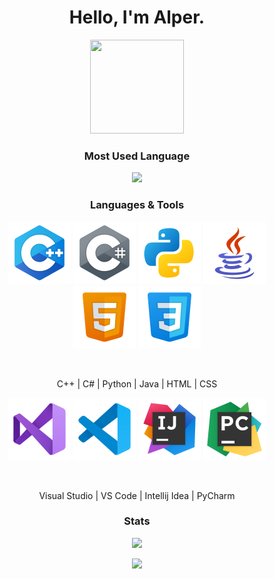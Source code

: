 <h1 align="center"> <b> Hello, I'm Alper. </b> </h1>
<p align="center">
    <a href="https://github.com/AlperAkca79"> <img src="https://user-images.githubusercontent.com/91411319/203580559-1cfe439e-73f4-4a0f-8dba-865d56438225.gif" height="150" width="150"> </a>
</p>
<h3 align="center"><b> Most Used Language</b></h3>
<p align="center"> 
    <img src="https://github-readme-stats.vercel.app/api/top-langs/?username=AlperAkca79&layout=compact&theme=vision-friendly-light"> <br>

<h3 align="center"><b>Languages & Tools</b></h3>
<p align="center">
    <img src="res/cpp-logo.png" height="100" width="100">
    <img src="res/csharp-logo.png" height="100" width="100">
    <img src="res/python-logo.png" height="100" width="100">
    <img src="res/java-logo.png" height="100" width="100">
    <img src="res/html-logo.png" height="100" width="100">
    <img src="res/css-logo.png" height="100" width="100">
</p> <br>

<p align="center"> 
    C++ | C# | Python | Java | HTML | CSS
</p>

<p align="center">
    <img src="res/visual-studio-logo.png" height="100" width="100">
    <img src="res/vs-code-logo.png" height="100" width="100">
    <img src="res/intellij-idea-logo.png" height="100" width="100">
    <img src="res/pycharm-logo.png" height="100" width="100">
</p> <br>

<p align="center"> 
    Visual Studio | VS Code | Intellij Idea | PyCharm
</p>

</p>
<h3 align="center"><b>Stats</b></h3>
<p align="center"><img src="https://github-readme-stats.vercel.app/api?username=AlperAkca79&show_icons=true&theme=light"></p>
<p align="center"><img src="https://komarev.com/ghpvc/?username=AlperAkca79&style=for-the-badge"></p>